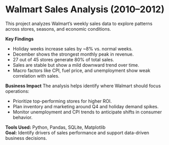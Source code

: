 # Walmart Sales Analysis (2010–2012)

This project analyzes Walmart’s weekly sales data to explore patterns across stores, seasons, and economic conditions.

**Key Findings**
- Holiday weeks increase sales by ~8% vs. normal weeks.  
- December shows the strongest monthly peak in revenue.  
- 27 out of 45 stores generate 80% of total sales.  
- Sales are stable but show a mild downward trend over time.  
- Macro factors like CPI, fuel price, and unemployment show weak correlation with sales.

**Business Impact**
The analysis helps identify where Walmart should focus operations:
- Prioritize top-performing stores for higher ROI.
- Plan inventory and marketing around Q4 and holiday demand spikes.
- Monitor unemployment and CPI trends to anticipate shifts in consumer behavior.

**Tools Used:** Python, Pandas, SQLite, Matplotlib  
**Goal:** Identify drivers of sales performance and support data-driven business decisions.